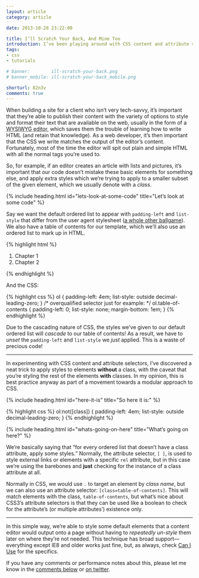 ```yaml
---
layout: article
category: article

date: 2013-10-28 23:22:00

title: I’ll Scratch Your Back, And Mine Too
introduction: I’ve been playing around with CSS content and attribute selectors recently, and came across a useful trick for styling default elements.
tags:
- css
- tutorials

# banner:        ill-scratch-your-back.png
# banner_mobile: ill-scratch-your-back_mobile.png

shorturl: 82n3v
comments: true
---
```


When building a site for a client who isn’t very tech-savvy, it’s important that they’re able to publish their content with the variety of options to style and format their text that are available on the web, usually in the form of a <abbr title="What You See Is What You Get">WYSIWYG editor</abbr>, which saves them the trouble of learning how to write HTML (and retain that knowledge). As a web developer, it’s then important that the CSS we write matches the output of the editor’s content. Fortunately, most of the time the editor will spit out plain and simple HTML with all the normal tags you’re used to.

So, for example, if an editor creates an article with lists and pictures, it’s important that our code doesn’t mistake these basic elements for something else, and apply extra styles which we’re trying to apply to a smaller subset of the given element, which we usually denote with a <dfn title="A class is a label which is assigned to element(s) to distinguish it from like elements.">class</dfn>.

{% include heading.html id="lets-look-at-some-code" title="Let’s look at some code" %}

Say we want the default ordered list to appear with `padding-left` and `list-style` that differ from the user agent stylesheet ([a whole other ballgame](http://necolas.github.io/normalize.css/ "Normalize.css")). We also have a table of contents for our template, which we’ll also use an ordered list to mark up in HTML.

{% highlight html %}
<ol class="table-of-contents">
    <li>Chapter 1</li>
    <li>Chapter 2</li>
</ol>
{% endhighlight %}

And the CSS:

{% highlight css %}
ol {
	padding-left: 4em;
    list-style: outside decimal-leading-zero;
}
/* overqualified selector just for example: */
ol.table-of-contents {
    padding-left: 0;
    list-style: none;
    margin-bottom: 1em;
}
{% endhighlight %}

Due to the cascading nature of CSS, the styles we’ve given to our default ordered list will *cascade* to our table of contents! As a result, we have to *unset* the `padding-left` and `list-style` we *just* applied. This is a waste of precious code!

--------

In experimenting with CSS content and attribute selectors, I’ve discovered a neat trick to apply styles to elements **without** a class, with the caveat that you’re styling the rest of the elements **with** classes. In my opinion, this is best practice anyway as part of a movement towards a modular approach to CSS.

{% include heading.html id="here-it-is" title="So here it is:" %}

{% highlight css %}
ol:not([class]) {
	padding-left: 4em;
    list-style: outside decimal-leading-zero;
}
{% endhighlight %}

{% include heading.html id="whats-going-on-here" title="What’s going on here?" %}

We’re basically saying that <q>for every ordered list that doesn’t have a class attribute, apply some styles.</q> Normally, the attribute selector, `[ ]`, is used to style external links or elements with a specific `rel` attribute, but in this case we’re using the barebones and **just** checking for the instance of a class attribute at all.

Normally in CSS, we would use `.` to target an element by *class name*, but we can also use an attribute selector: `[class=table-of-contents]`. This will match elements with the class, `table-of-contents`, but what’s nice about CSS3’s attribute selectors is that they can be used like a boolean to check for the attribute’s (or multiple attributes’) existence only.

--------

In this simple way, we’re able to style some default elements that a content editor would output onto a page without having to *repeatedly un-style* them later on where they’re not needed. This technique has broad support—everything except IE8 and older works just fine, but, as always, check [Can I Use](http://caniuse.com/#search=not "Can I Use - :not selector") for the specifics.

If you have any comments or performance notes about this, please let me know in the [comments below](#comments) or [on twitter](http://twitter.com/iamchrisburnell).
